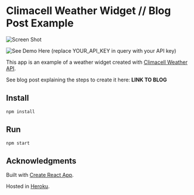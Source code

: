 # Climacell Weather Widget // Blog Post Example

![Screen Shot](https://raw.githubusercontent.com/nati-levi/climacell-weather-widget/master/public/screen.png "Screen Shot")

![See Demo Here](https://climacell-weather-widget.herokuapp.com/?apikey=YOUR_API_KEY&lat=32&lon=34&location=Tel%20Aviv) (replace YOUR_API_KEY in query with your API key)

This app is an example of a weather widget created with [Climacell Weather API](https://developer.climacell.co/).

See blog post explaining the steps to create it here: **LINK TO BLOG**

## Install

    npm install
    
## Run

    npm start

## Acknowledgments

Built with [Create React App](https://create-react-app.dev/docs/getting-started/).

Hosted in [Heroku](https://www.heroku.com/). 
